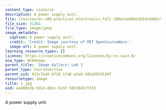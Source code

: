 ```yaml
---
content_type: resource
description: A power supply unit.
file: /courses/ec-s06-practical-electronics-fall-2004/ead06e3b5d140bbc5c9758530457f333_1.jpg
file_size: 31381
file_type: image/jpeg
image_metadata:
  caption: A power supply unit.
  credit: 'Credit: Image courtesy of MIT OpenCourseWare.'
  image-alt: A power supply unit.
learning_resource_types: []
license: https://creativecommons.org/licenses/by-nc-sa/4.0/
ocw_type: OCWImage
parent_title: 'Image Gallery: Lab 1'
parent_type: CourseSection
parent_uid: 423c7aa5-6716-1fa6-a3a6-a92a5925529f
resourcetype: Image
title: 1.jpg
uid: ead06e3b-5d14-0bbc-5c97-58530457f333
---
```

A power supply unit.